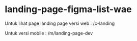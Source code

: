 # landing-page-figma-list-wae
  Untuk lihat page landing page versi web : /c-landing
  
  
  Untuk versi mobile : /m/landing-page-dev
